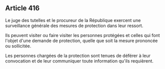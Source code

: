 Article 416
----
Le juge des tutelles et le procureur de la République exercent une surveillance
générale des mesures de protection dans leur ressort.

Ils peuvent visiter ou faire visiter les personnes protégées et celles qui font
l'objet d'une demande de protection, quelle que soit la mesure prononcée ou
sollicitée.

Les personnes chargées de la protection sont tenues de déférer à leur
convocation et de leur communiquer toute information qu'ils requièrent.

